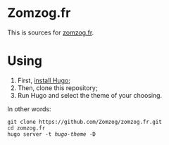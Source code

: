 Zomzog.fr
==========

This is sources for [zomzog.fr](http://zomzog.fr/).

# Using

1. First, [install Hugo](https://gohugo.io/overview/installing/);
2. Then, clone this repository;
3. Run Hugo and select the theme of your choosing.

In other words:

<pre><code>git clone https://github.com/Zomzog/zomzog.fr.git
cd zomzog.fr
hugo server -t <em>hugo-theme</em> -D
</code></pre>
